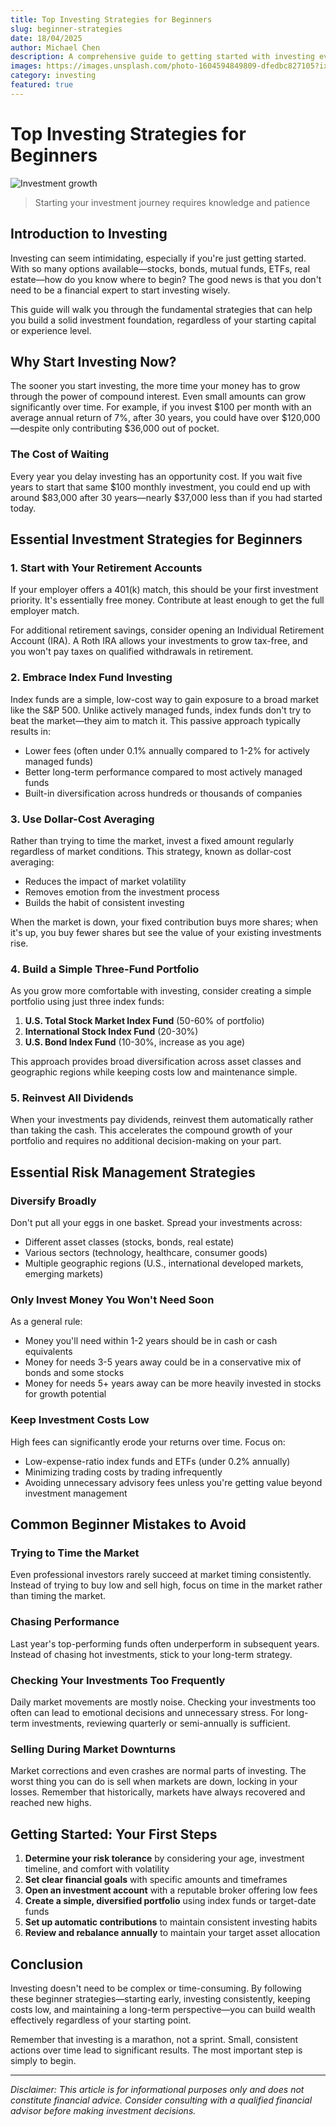 ```yaml
---
title: Top Investing Strategies for Beginners
slug: beginner-strategies
date: 18/04/2025
author: Michael Chen
description: A comprehensive guide to getting started with investing even if you have no prior experience. Learn the basics and start building wealth.
images: https://images.unsplash.com/photo-1604594849809-dfedbc827105?ixlib=rb-4.0.1&ixid=MnwxMjA3fDB8MHxwaG90by1wYWdlfHx8fGVufDB8fHx8&auto=format&fit=crop&w=1000&q=80
category: investing
featured: true
---
```


# Top Investing Strategies for Beginners

![Investment growth](https://images.unsplash.com/photo-1604594849809-dfedbc827105?ixlib=rb-4.0.1&ixid=MnwxMjA3fDB8MHxwaG90by1wYWdlfHx8fGVufDB8fHx8&auto=format&fit=crop&w=1000&q=80)
> Starting your investment journey requires knowledge and patience

## Introduction to Investing

Investing can seem intimidating, especially if you're just getting started. With so many options available—stocks, bonds, mutual funds, ETFs, real estate—how do you know where to begin? The good news is that you don't need to be a financial expert to start investing wisely.

This guide will walk you through the fundamental strategies that can help you build a solid investment foundation, regardless of your starting capital or experience level.

## Why Start Investing Now?

The sooner you start investing, the more time your money has to grow through the power of compound interest. Even small amounts can grow significantly over time. For example, if you invest $100 per month with an average annual return of 7%, after 30 years, you could have over $120,000—despite only contributing $36,000 out of pocket.

### The Cost of Waiting

Every year you delay investing has an opportunity cost. If you wait five years to start that same $100 monthly investment, you could end up with around $83,000 after 30 years—nearly $37,000 less than if you had started today.

## Essential Investment Strategies for Beginners

### 1. Start with Your Retirement Accounts

If your employer offers a 401(k) match, this should be your first investment priority. It's essentially free money. Contribute at least enough to get the full employer match.

For additional retirement savings, consider opening an Individual Retirement Account (IRA). A Roth IRA allows your investments to grow tax-free, and you won't pay taxes on qualified withdrawals in retirement.

### 2. Embrace Index Fund Investing

Index funds are a simple, low-cost way to gain exposure to a broad market like the S&P 500. Unlike actively managed funds, index funds don't try to beat the market—they aim to match it. This passive approach typically results in:

- Lower fees (often under 0.1% annually compared to 1-2% for actively managed funds)
- Better long-term performance compared to most actively managed funds
- Built-in diversification across hundreds or thousands of companies

### 3. Use Dollar-Cost Averaging

Rather than trying to time the market, invest a fixed amount regularly regardless of market conditions. This strategy, known as dollar-cost averaging:

- Reduces the impact of market volatility
- Removes emotion from the investment process
- Builds the habit of consistent investing

When the market is down, your fixed contribution buys more shares; when it's up, you buy fewer shares but see the value of your existing investments rise.

### 4. Build a Simple Three-Fund Portfolio

As you grow more comfortable with investing, consider creating a simple portfolio using just three index funds:

1. **U.S. Total Stock Market Index Fund** (50-60% of portfolio)
2. **International Stock Index Fund** (20-30%)
3. **U.S. Bond Index Fund** (10-30%, increase as you age)

This approach provides broad diversification across asset classes and geographic regions while keeping costs low and maintenance simple.

### 5. Reinvest All Dividends

When your investments pay dividends, reinvest them automatically rather than taking the cash. This accelerates the compound growth of your portfolio and requires no additional decision-making on your part.

## Essential Risk Management Strategies

### Diversify Broadly

Don't put all your eggs in one basket. Spread your investments across:

- Different asset classes (stocks, bonds, real estate)
- Various sectors (technology, healthcare, consumer goods)
- Multiple geographic regions (U.S., international developed markets, emerging markets)

### Only Invest Money You Won't Need Soon

As a general rule:
- Money you'll need within 1-2 years should be in cash or cash equivalents
- Money for needs 3-5 years away could be in a conservative mix of bonds and some stocks
- Money for needs 5+ years away can be more heavily invested in stocks for growth potential

### Keep Investment Costs Low

High fees can significantly erode your returns over time. Focus on:
- Low-expense-ratio index funds and ETFs (under 0.2% annually)
- Minimizing trading costs by trading infrequently
- Avoiding unnecessary advisory fees unless you're getting value beyond investment management

## Common Beginner Mistakes to Avoid

### Trying to Time the Market

Even professional investors rarely succeed at market timing consistently. Instead of trying to buy low and sell high, focus on time in the market rather than timing the market.

### Chasing Performance

Last year's top-performing funds often underperform in subsequent years. Instead of chasing hot investments, stick to your long-term strategy.

### Checking Your Investments Too Frequently

Daily market movements are mostly noise. Checking your investments too often can lead to emotional decisions and unnecessary stress. For long-term investments, reviewing quarterly or semi-annually is sufficient.

### Selling During Market Downturns

Market corrections and even crashes are normal parts of investing. The worst thing you can do is sell when markets are down, locking in your losses. Remember that historically, markets have always recovered and reached new highs.

## Getting Started: Your First Steps

1. **Determine your risk tolerance** by considering your age, investment timeline, and comfort with volatility
2. **Set clear financial goals** with specific amounts and timeframes
3. **Open an investment account** with a reputable broker offering low fees
4. **Create a simple, diversified portfolio** using index funds or target-date funds
5. **Set up automatic contributions** to maintain consistent investing habits
6. **Review and rebalance annually** to maintain your target asset allocation

## Conclusion

Investing doesn't need to be complex or time-consuming. By following these beginner strategies—starting early, investing consistently, keeping costs low, and maintaining a long-term perspective—you can build wealth effectively regardless of your starting point.

Remember that investing is a marathon, not a sprint. Small, consistent actions over time lead to significant results. The most important step is simply to begin.

---

*Disclaimer: This article is for informational purposes only and does not constitute financial advice. Consider consulting with a qualified financial advisor before making investment decisions.*